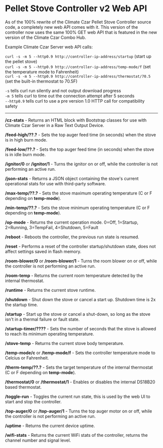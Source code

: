 # Pellet Stove Controller v2 Web API

As of the 100% rewrite of the Climate Czar Pellet Stove Controller source code, a completely new web API comes with it. This version of the controller now uses the same 100% GET web API that is featured in the new version of the Climate Czar Combo Hub.

Example Climate Czar Server web API calls:

`curl -s -m 5 --http0.9 http://controller-ip-address/startup` (start up the pellet stove)<br>
`curl -s -m 5 --http0.9 http://controller-ip-address/temp-mode/f` (set the temperature mode to Fahrenheit)<br>
`curl -s -m 5 --http0.9 http://controller-ip-address/thermostat/70.5` (set the built-in thermostat to 70.5F)<br>

`-s` tells curl run silently and not output download progress<br>
`-m 5` tells curl to time out the connection attempt after 5 seconds<br>
`--http0.9` tells curl to use a pre version 1.0 HTTP call for compatibility safety<br>

---

**/cz-stats** - Returns an HTML block with Bootstrap classes for use with Climate Czar Server in a Raw Text Output Device.

**/feed-high/??.?** - Sets the top auger feed time (in seconds) when the stove is in high burn mode.

**/feed-low/??.?** - Sets the top auger feed time (in seconds) when the stove is in idle burn mode.

**/ignitor/0** or **/ignitor/1** - Turns the ignitor on or off, while the controller is not performing an active run.

**/json-stats** - Returns a JSON object containing the stove's current operational stats for use with third-party software.

**/max-temp/??.?** - Sets the stove maximum operating temperature (C or F depending on **temp-mode**).

**/min-temp/??.?** - Sets the stove minimum operating temperature (C or F depending on **temp-mode**).

**/op-mode** - Returns the current operation mode. 0=Off, 1=Startup, 2=Running, 3=TempFail, 4=Shutdown, 5=Fault

**/reboot** - Reboots the controller, the previous run state is resumed.

**/reset** - Performs a reset of the controller startup/shutdown state, does not affect settings saved in flash memory.

**/room-blower/0** or **/room-blower/1** - Turns the room blower on or off, while the controller is not performing an active run.

**/room-temp** - Returns the current room temperature detected by the internal thermostat.

**/runtime** - Returns the current stove runtime.

**/shutdown** - Shut down the stove or cancel a start up. Shutdown time is 2x the startup time.

**/startup** - Start up the stove or cancel a shut-down, so long as the stove isn't in a thermal failure or fault state.

**/startup-timer/????** - Sets the number of seconds that the stove is allowed to reach its minimum operating temperature.

**/stove-temp** - Returns the current stove body temperature.

**/temp-mode/c** or **/temp-mode/f** - Sets the controller temperature mode to Celcius or Fahrenheit.

**/therm-temp/??.?** - Sets the target temperature of the internal thermostat (C or F depending on **temp-mode**).

**/thermostat/0** or **/thermostat/1** - Enables or disables the internal DS18B20 based thermostat.

**/toggle-run** - Toggles the current run state, this is used by the web UI to start and stop the controller.

**/top-auger/0** or **/top-auger/1** - Turns the top auger motor on or off, while the controller is not performing an active run.

**/uptime** - Returns the current device uptime.

**/wifi-stats** - Returns the current WiFi stats of the controller, returns the channel number and signal level.

